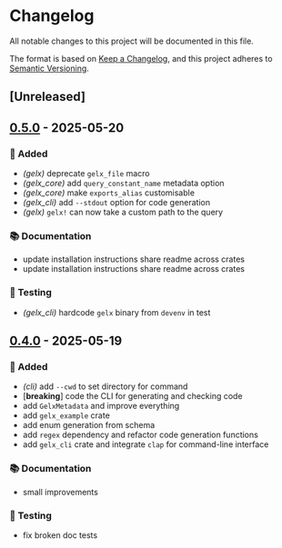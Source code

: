# Changelog

All notable changes to this project will be documented in this file.

The format is based on [Keep a Changelog](https://keepachangelog.com/en/1.0.0/), and this project adheres to [Semantic Versioning](https://semver.org/spec/v2.0.0.html).

## [Unreleased]

## [0.5.0](https://github.com/ifiokjr/gelx/compare/v0.4.0...v0.5.0) - 2025-05-20

### <!-- 0 -->🎉 Added

- _(gelx)_ deprecate `gelx_file` macro
- _(gelx_core)_ add `query_constant_name` metadata option
- _(gelx_core)_ make `exports_alias` customisable
- _(gelx_cli)_ add `--stdout` option for code generation
- _(gelx)_ `gelx!` can now take a custom path to the query

### <!-- 3 -->📚 Documentation

- update installation instructions share readme across crates
- update installation instructions share readme across crates

### <!-- 6 -->🧪 Testing

- _(gelx_cli)_ hardcode `gelx` binary from `devenv` in test

## [0.4.0](https://github.com/ifiokjr/gelx/releases/tag/v0.4.0) - 2025-05-19

### <!-- 0 -->🎉 Added

- _(cli)_ add `--cwd` to set directory for command
- [**breaking**] code the CLI for generating and checking code
- add `GelxMetadata` and improve everything
- add `gelx_example` crate
- add enum generation from schema
- add `regex` dependency and refactor code generation functions
- add `gelx_cli` crate and integrate `clap` for command-line interface

### <!-- 3 -->📚 Documentation

- small improvements

### <!-- 6 -->🧪 Testing

- fix broken doc tests
